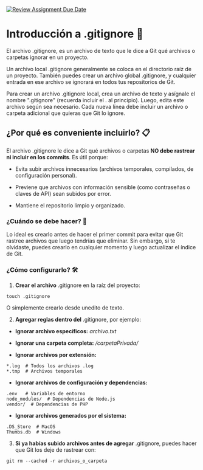 [![Review Assignment Due Date](https://classroom.github.com/assets/deadline-readme-button-22041afd0340ce965d47ae6ef1cefeee28c7c493a6346c4f15d667ab976d596c.svg)](https://classroom.github.com/a/kl-E8VQf)

# Introducción a .gitignore 🚀

El archivo .gitignore, es un archivo de texto que le dice a Git qué archivos o carpetas ignorar en un proyecto.

Un archivo local .gitignore generalmente se coloca en el directorio raíz de un proyecto. También puedes crear un archivo global .gitignore, y cualquier entrada en ese archivo se ignorará en todos tus repositorios de Git.

Para crear un archivo .gitignore local, crea un archivo de texto y asígnale el nombre ".gitignore" (recuerda incluir el . al principio). Luego, edita este archivo según sea necesario. Cada nueva línea debe incluir un archivo o carpeta adicional que quieras que Git lo ignore.

## ¿Por qué es conveniente incluirlo? 📋

El archivo .gitignore le dice a Git qué archivos o carpetas **NO debe rastrear ni incluir en los commits**.
Es útil porque:

- Evita subir archivos innecesarios (archivos temporales, compilados, de configuración personal).

- Previene que archivos con información sensible (como contraseñas o claves de API) sean subidos por error.

- Mantiene el repositorio limpio y organizado.

### ¿Cuándo se debe hacer? 🔧

Lo ideal es crearlo antes de hacer el primer commit para evitar que Git rastree archivos que luego tendrías que eliminar. Sin embargo, si te olvidaste, puedes crearlo en cualquier momento y luego actualizar el índice de Git.

### ¿Cómo configurarlo? 🛠️

1. **Crear el archivo** .gitignore en la raíz del proyecto: 

```
touch .gitignore
```
O simplemente crearlo desde unedito de texto.

2. **Agregar reglas dentro del** .gitignore, por ejemplo:

- **Ignorar archivo específicos:**
    _archivo.txt_

- **Ignorar una carpeta completa:**
    _/carpetaPrivada/_

- **Ignorar archivos por extensión:**
```
*.log  # Todos los archivos .log
*.tmp  # Archivos temporales
```

- **Ignorar archivos de configuración y dependencias:**
```
.env   # Variables de entorno
node_modules/  # Dependencias de Node.js
vendor/  # Dependencias de PHP
```

- **Ignorar archivos generados por el sistema:**
```
.DS_Store  # MacOS
Thumbs.db  # Windows
```

3. **Si ya habías subido archivos antes de agregar** .gitignore, puedes hacer que Git los deje de rastrear con:

```
git rm --cached -r archivos_o_carpeta
```




